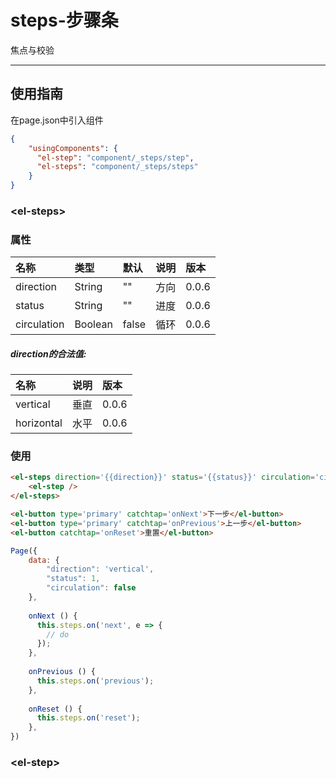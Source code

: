 # steps-步骤条

焦点与校验

---

## 使用指南

在page.json中引入组件

```json
{
    "usingComponents": {
      "el-step": "component/_steps/step",
      "el-steps": "component/_steps/steps"
    }
}
```

### &lt;el-steps&gt;

### 属性

| 名称 | 类型 | 默认 | 说明 | 版本 |
| :--- | :--- | :--- | :--- | :--- |
| direction | String | "" | 方向 | 0.0.6 |
| status | String | "" | 进度 | 0.0.6 |
| circulation | Boolean | false | 循环 | 0.0.6 |

##### direction的合法值:

| 名称 | 说明 | 版本 |
| :--- | :--- | :--- |
| vertical | 垂直 | 0.0.6 |
| horizontal | 水平 | 0.0.6 |

### 使用

```html
<el-steps direction='{{direction}}' status='{{status}}' circulation='circulation'>
    <el-step />
</el-steps>

<el-button type='primary' catchtap='onNext'>下一步</el-button>
<el-button type='primary' catchtap='onPrevious'>上一步</el-button>
<el-button catchtap='onReset'>重置</el-button>
```

```js
Page({
    data: {
        "direction": 'vertical',
        "status": 1,
        "circulation": false
    },
    
    onNext () {
      this.steps.on('next', e => {
        // do
      });
    },
  
    onPrevious () {
      this.steps.on('previous');
    },
  
    onReset () {
      this.steps.on('reset');
    },
})
```

### &lt;el-step&gt;





